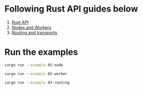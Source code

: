 # Following Rust API guides below

1. [Rust API](https://docs.ockam.io/reference/libraries/rust)
2. [Nodes and Workers](https://docs.ockam.io/reference/libraries/rust/routing)
3. [Routing and transports](https://docs.ockam.io/reference/libraries/rust/routing)

# Run the examples

```sh
cargo run --example 01-node
```

```sh
cargo run --example 02-worker
```

```sh
cargo run --example 03-routing
```
